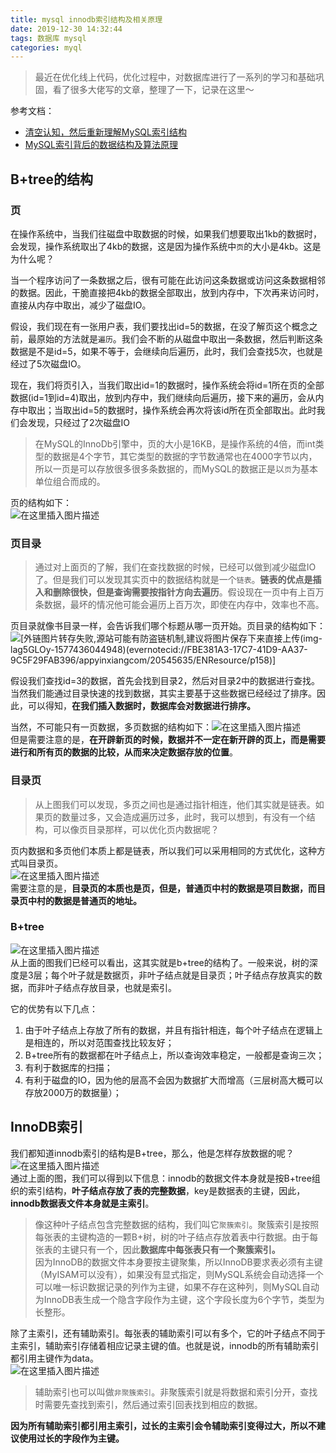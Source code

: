 ```yaml
---
title: mysql innodb索引结构及相关原理
date: 2019-12-30 14:32:44
tags: 数据库 mysql
categories: myql
---
```


<!--more-->

> 最近在优化线上代码，优化过程中，对数据库进行了一系列的学习和基础巩固，看了很多大佬写的文章，整理了一下，记录在这里～

参考文档：

- [清空认知，然后重新理解MySQL索引结构](https://juejin.im/post/5def29f2518825121f6994f7#heading-2)
- [MySQL索引背后的数据结构及算法原理](http://blog.codinglabs.org/articles/theory-of-mysql-index.html)

## B+tree的结构

### 页

在操作系统中，当我们往磁盘中取数据的时候，如果我们想要取出1kb的数据时，会发现，操作系统取出了4kb的数据，这是因为操作系统中`页`的大小是4kb。这是为什么呢？

当一个程序访问了一条数据之后，很有可能在此访问这条数据或访问这条数据相邻的数据。因此，干脆直接把4kb的数据全部取出，放到内存中，下次再来访问时，直接从内存中取出，减少了磁盘IO。

假设，我们现在有一张用户表，我们要找出id=5的数据，在没了解页这个概念之前，最原始的方法就是`遍历`。我们会不断的从磁盘中取出一条数据，然后判断这条数据是不是id=5，如果不等于，会继续向后遍历，此时，我们会查找5次，也就是经过了5次磁盘IO。

现在，我们将页引入，当我们取出id=1的数据时，操作系统会将id=1所在页的全部数据\(id=1到id=4\)取出，放到内存中，我们继续向后遍历，接下来的遍历，会从内存中取出；当取出id=5的数据时，操作系统会再次将该id所在页全部取出。此时我们会发现，只经过了2次磁盘IO

> 在MySQL的InnoDb引擎中，页的大小是16KB，是操作系统的4倍，而int类型的数据是4个字节，其它类型的数据的字节数通常也在4000字节以内，所以一页是可以存放很多很多条数据的，而MySQL的数据正是以`页`为基本单位组合而成的。

页的结构如下：  
![在这里插入图片描述](https://img-blog.csdnimg.cn/2019122716195320.png?x-oss-process=image/watermark,type_ZmFuZ3poZW5naGVpdGk,shadow_10,text_aHR0cHM6Ly9ibG9nLmNzZG4ubmV0L3dlaXhpbl80MDE1NjQ4Nw==,size_16,color_FFFFFF,t_70)

### 页目录

> 通过对上面页的了解，我们在查找数据的时候，已经可以做到减少磁盘IO了。但是我们可以发现其实页中的数据结构就是一个`链表`。**链表的优点是插入和删除很快，但是查询需要按指针方向去遍历**。假设现在一页中有上百万条数据，最坏的情况他可能会遍历上百万次，即使在内存中，效率也不高。

页目录就像书目录一样，会告诉我们哪个标题从哪一页开始。页目录的结构如下：  
![[外链图片转存失败,源站可能有防盗链机制,建议将图片保存下来直接上传(img-lag5GLOy-1577436044948)(evernotecid://FBE381A3-17C7-41D9-AA37-9C5F29FAB396/appyinxiangcom/20545635/ENResource/p158)]](https://img-blog.csdnimg.cn/20191227164059671.png?x-oss-process=image/watermark,type_ZmFuZ3poZW5naGVpdGk,shadow_10,text_aHR0cHM6Ly9ibG9nLmNzZG4ubmV0L3dlaXhpbl80MDE1NjQ4Nw==,size_16,color_FFFFFF,t_70)

假设我们查找id=3的数据，首先会找到目录2，然后对目录2中的数据进行查找。当然我们能通过目录快速的找到数据，其实主要基于这些数据已经经过了排序。因此，可以得知，**在我们插入数据时，数据库会对数据进行排序。**

当然，不可能只有一页数据，多页数据的结构如下：![在这里插入图片描述](https://img-blog.csdnimg.cn/20191227171413247.png?x-oss-process=image/watermark,type_ZmFuZ3poZW5naGVpdGk,shadow_10,text_aHR0cHM6Ly9ibG9nLmNzZG4ubmV0L3dlaXhpbl80MDE1NjQ4Nw==,size_16,color_FFFFFF,t_70)  
但是需要注意的是，**在开辟新页的时候，数据并不一定在新开辟的页上，而是需要进行和所有页的数据的比较，从而来决定数据存放的位置**。

### 目录页

> 从上图我们可以发现，多页之间也是通过指针相连，他们其实就是链表。如果页的数量过多，又会造成遍历过多，此时，我可以想到，有没有一个结构，可以像页目录那样，可以优化页内数据呢？

页内数据和多页他们本质上都是链表，所以我们可以采用相同的方式优化，这种方式叫目录页。  
![在这里插入图片描述](https://img-blog.csdnimg.cn/20191227182639980.png?x-oss-process=image/watermark,type_ZmFuZ3poZW5naGVpdGk,shadow_10,text_aHR0cHM6Ly9ibG9nLmNzZG4ubmV0L3dlaXhpbl80MDE1NjQ4Nw==,size_16,color_FFFFFF,t_70)  
需要注意的是，**目录页的本质也是页，但是，普通页中村的数据是项目数据，而目录页中村的数据是普通页的地址。**

### B+tree

![在这里插入图片描述](https://img-blog.csdnimg.cn/20191230114721619.png?x-oss-process=image/watermark,type_ZmFuZ3poZW5naGVpdGk,shadow_10,text_aHR0cHM6Ly9ibG9nLmNzZG4ubmV0L3dlaXhpbl80MDE1NjQ4Nw==,size_16,color_FFFFFF,t_70)  
从上面的图我们已经可以看出，这其实就是b+tree的结构了。一般来说，树的深度是3层；每个叶子就是数据页，非叶子结点就是目录页；叶子结点存放真实的数据，而非叶子结点存放目录，也就是索引。

它的优势有以下几点：

1.  由于叶子结点上存放了所有的数据，并且有指针相连，每个叶子结点在逻辑上是相连的，所以对范围查找比较友好；
2.  B+tree所有的数据都在叶子结点上，所以查询效率稳定，一般都是查询三次；
3.  有利于数据库的扫描；
4.  有利于磁盘的IO，因为他的层高不会因为数据扩大而增高（三层树高大概可以存放2000万的数据量）；

## InnoDB索引

我们都知道innodb索引的结构是B+tree，那么，他是怎样存放数据的呢？  
![在这里插入图片描述](https://img-blog.csdnimg.cn/20191230142910144.png?x-oss-process=image/watermark,type_ZmFuZ3poZW5naGVpdGk,shadow_10,text_aHR0cHM6Ly9ibG9nLmNzZG4ubmV0L3dlaXhpbl80MDE1NjQ4Nw==,size_16,color_FFFFFF,t_70)  
通过上面的图，我们可以得到以下信息：innodb的数据文件本身就是按B+tree组织的索引结构，**叶子结点存放了表的完整数据**，key是数据表的主键，因此，**innodb数据表文件本身就是主索引**。

> 像这种叶子结点包含完整数据的结构，我们叫它`聚簇索引`。聚簇索引是按照每张表的主键构造的一颗B+树，树的叶子结点存放着表中行数据。由于每张表的主键只有一个，因此**数据库中每张表只有一个聚簇索引。**  
> 因为InnoDB的数据文件本身要按主键聚集，所以InnoDB要求表必须有主键（MyISAM可以没有），如果没有显式指定，则MySQL系统会自动选择一个可以唯一标识数据记录的列作为主键，如果不存在这种列，则MySQL自动为InnoDB表生成一个隐含字段作为主键，这个字段长度为6个字节，类型为长整形。

除了主索引，还有辅助索引。每张表的辅助索引可以有多个，它的叶子结点不同于主索引，辅助索引存储着相应记录主键的值。也就是说，innodb的所有辅助索引都引用主键作为data。  
![在这里插入图片描述](https://img-blog.csdnimg.cn/20191230142849309.png?x-oss-process=image/watermark,type_ZmFuZ3poZW5naGVpdGk,shadow_10,text_aHR0cHM6Ly9ibG9nLmNzZG4ubmV0L3dlaXhpbl80MDE1NjQ4Nw==,size_16,color_FFFFFF,t_70)

> 辅助索引也可以叫做`非聚簇索引`。非聚簇索引就是将数据和索引分开，查找时需要先查找到索引，然后通过索引回表找到相应的数据。

**因为所有辅助索引都引用主索引，过长的主索引会令辅助索引变得过大，所以不建议使用过长的字段作为主键。**